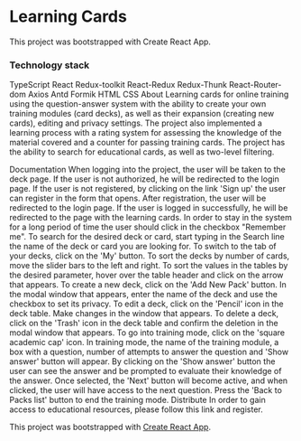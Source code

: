 # Learning Cards
This project was bootstrapped with Create React App.

### Technology stack
TypeScript
React
Redux-toolkit
React-Redux
Redux-Thunk
React-Router-dom
Axios
Antd
Formik
HTML
CSS
About
Learning cards for online training using the question-answer system with the ability to create your own training modules (card decks), as well as their expansion (creating new cards), editing and privacy settings. The project also implemented a learning process with a rating system for assessing the knowledge of the material covered and a counter for passing training cards. The project has the ability to search for educational cards, as well as two-level filtering.

Documentation
When logging into the project, the user will be taken to the deck page.
If the user is not authorized, he will be redirected to the login page.
If the user is not registered, by clicking on the link 'Sign up' the user can register in the form that opens.
After registration, the user will be redirected to the login page.
If the user is logged in successfully, he will be redirected to the page with the learning cards.
In order to stay in the system for a long period of time the user should click in the checkbox "Remember me".
To search for the desired deck or card, start typing in the Search line the name of the deck or card you are looking for.
To switch to the tab of your decks, click on the 'My' button. To sort the decks by number of cards, move the slider bars to the left and right.
To sort the values in the tables by the desired parameter, hover over the table header and click on the arrow that appears.
To create a new deck, click on the 'Add New Pack' button. In the modal window that appears, enter the name of the deck and use the checkbox to set its privacy.
To edit a deck, click on the 'Pencil' icon in the deck table. Make changes in the window that appears.
To delete a deck, click on the 'Trash' icon in the deck table and confirm the deletion in the modal window that appears.
To go into training mode, click on the 'square academic cap' icon.
In training mode, the name of the training module, a box with a question, number of attempts to answer the question and 'Show answer' button will appear.
By clicking on the 'Show answer' button the user can see the answer and be prompted to evaluate their knowledge of the answer.
Once selected, the 'Next' button will become active, and when clicked, the user will have access to the next question.
Press the 'Back to Packs list' button to end the training mode.
Distribute
In order to gain access to educational resources, please follow this link and register.

This project was bootstrapped with [Create React App](https://github.com/facebook/create-react-app).

